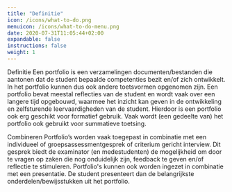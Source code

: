 ```yaml
---
title: "Definitie"
icon: /icons/what-to-do.png
menuicon: /icons/what-to-do-menu.png
date: 2020-07-31T11:05:44+02:00
expandable: false
instructions: false
weight: 1
---
```


Definitie Een portfolio is een verzamelingen documenten/bestanden die aantonen dat de student bepaalde competenties bezit en/of zich ontwikkelt. In het portfolio kunnen dus ook andere toetsvormen opgenomen zijn. Een portfolio bevat meestal reflecties van de student en wordt vaak over een langere tijd opgebouwd, waarmee het inzicht kan geven in de ontwikkeling en zelfsturende leervaardigheden van de student. Hierdoor is een portfolio ook erg geschikt voor formatief gebruik.  Vaak wordt (een gedeelte van) het portfolio ook gebruikt voor summatieve toetsing. 

Combineren Portfolio’s worden vaak toegepast in combinatie met een individueel of groepsassessmentgesprek of criterium gericht interview. Dit gesprek biedt de examinator (en medestudenten) de mogelijkheid om door te vragen op zaken die nog onduidelijk zijn, feedback te geven en/of reflectie te stimuleren. 
Portfolio's kunnen ook worden ingezet in combinatie met een presentatie. De student presenteert dan de belangrijkste onderdelen/bewijsstukken uit het portfolio.